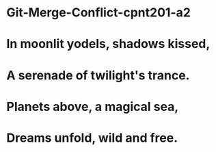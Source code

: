 # Git-Merge-Conflict-cpnt201-a2

# In moonlit yodels, shadows kissed,

# A serenade of twilight's trance.

# Planets above, a magical sea,

# Dreams unfold, wild and free.